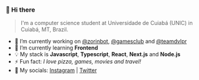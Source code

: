 ### 👋 Hi there

> I'm a computer science student at Universidade de Cuiabá (UNIC) in Cuiabá, MT, Brazil.

- 🔭 I’m currently working on [@zorinbot](https://github.com/zorinbot), [@gamesclub](https://github.com/gamescluboficial) and [@teamdvlpr](https://github.com/teamdvlpr)
- 🌱 I’m currently learning **Frontend**
- 💡 My stack is **Javascript**, **Typescript**, **React**, **Next.js** and **Node.js**
- ⚡ Fun fact: *I love pizza, games, movies and travel!*
- 🔗 My socials: [Instagram](https://instagram/com/xyluis) | [Twitter](https://twitter.com/xyluiis)
